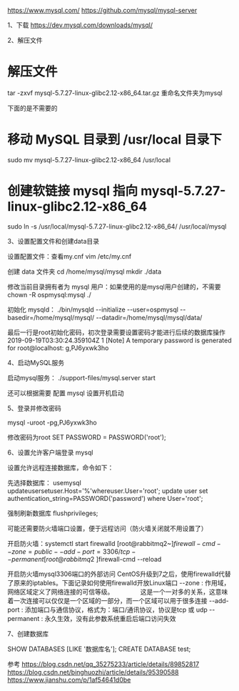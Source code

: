 https://www.mysql.com/
https://github.com/mysql/mysql-server



1、下载
https://dev.mysql.com/downloads/mysql/


2、解压文件
# 解压文件
tar -zxvf mysql-5.7.27-linux-glibc2.12-x86_64.tar.gz
重命名文件夹为mysql


下面的是不需要的
# 移动 MySQL 目录到 /usr/local 目录下
sudo mv mysql-5.7.27-linux-glibc2.12-x86_64 /usr/local
# 创建软链接 mysql 指向 mysql-5.7.27-linux-glibc2.12-x86_64
sudo ln -s /usr/local/mysql-5.7.27-linux-glibc2.12-x86_64/ /usr/local/mysql


3、设置配置文件和创建data目录

设置配置文件：查看my.cnf
vim /etc/my.cnf

创建 data 文件夹
cd /home/mysql/mysql
mkdir ./data

修改当前目录拥有者为 mysql 用户：如果使用的是mysql用户创建的，不需要
chown -R ospmysql:mysql ./

初始化 mysqld：
 ./bin/mysqld --initialize --user=ospmysql --basedir=/home/mysql/mysql/ --datadir=/home/mysql/mysql/data/
 
 最后一行是root初始化密码，初次登录需要设置密码才能进行后续的数据库操作
 2019-09-19T03:30:24.359104Z 1 [Note] A temporary password is generated for root@localhost: g,PJ6yxwk3ho
 
 
4、启动MySQL服务

启动mysql服务： ./support-files/mysql.server start

还可以根据需要 配置 mysql 设置开机启动 


5、登录并修改密码

mysql -uroot -pg,PJ6yxwk3ho

修改密码为root
SET PASSWORD = PASSWORD('root');


6、设置允许客户端登录 mysql

设置允许远程连接数据库，命令如下：

先选择数据库：
usemysql
updateusersetuser.Host='%'whereuser.User='root';
update user set authentication_string=PASSWORD('password') where User='root';

强制刷新数据库
flushprivileges;

可能还需要防火墙端口设置，便于远程访问（防火墙关闭就不用设置了）

开启防火墙：systemctl start firewalld
[root@rabbitmq2~]$firewall-cmd --zone=public --add-port=3306/tcp --permanent
[root@rabbitmq2~]$firewall-cmd --reload

开启防火墙mysql3306端口的外部访问
CentOS升级到7之后，使用firewalld代替了原来的iptables。下面记录如何使用firewalld开放Linux端口
--zone : 作用域，网络区域定义了网络连接的可信等级。
　　　　这是一个一对多的关系，这意味着一次连接可以仅仅是一个区域的一部分，而一个区域可以用于很多连接
--add-port : 添加端口与通信协议，格式为：端口/通讯协议，协议是tcp 或 udp
--permanent : 永久生效，没有此参数系统重启后端口访问失效


7、创建数据库

SHOW DATABASES [LIKE '数据库名'];
CREATE DATABASE test;


参考
https://blog.csdn.net/qq_35275233/article/details/89852817
https://blog.csdn.net/binghuozhi/article/details/95390588
https://www.jianshu.com/p/1af54641d0be


